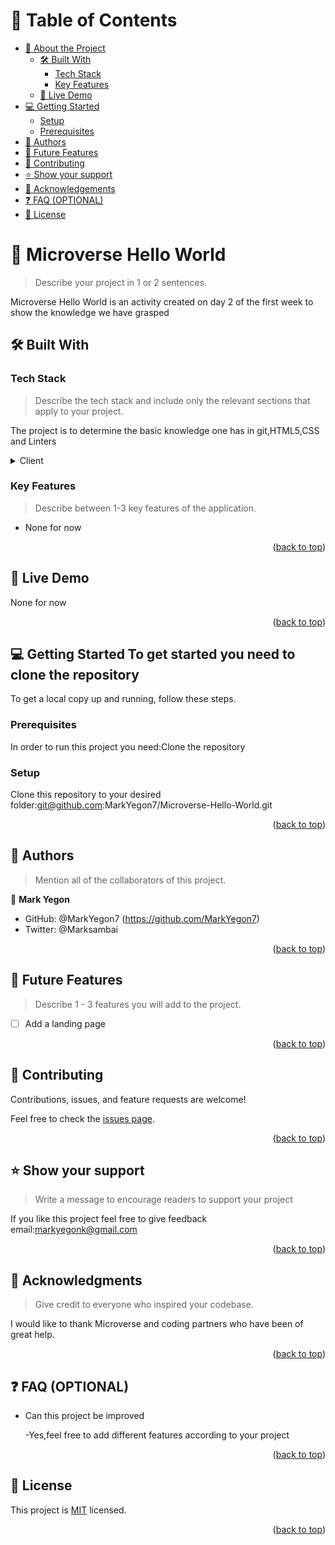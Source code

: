 <!-- TABLE OF CONTENTS -->

# 📗 Table of Contents

- [📖 About the Project](#about-project)
  - [🛠 Built With](#built-with)
    - [Tech Stack](#tech-stack)
    - [Key Features](#key-features)
  - [🚀 Live Demo](#live-demo)
- [💻 Getting Started](#getting-started)
  - [Setup](#setup)
  - [Prerequisites](#prerequisites)
- [👥 Authors](#authors)
- [🔭 Future Features](#future-features)
- [🤝 Contributing](#contributing)
- [⭐️ Show your support](#support)
- [🙏 Acknowledgements](#acknowledgements)
- [❓ FAQ (OPTIONAL)](#faq)
- [📝 License](#license)

<!-- PROJECT DESCRIPTION -->

# 📖 Microverse Hello World <a name="about-project"></a>

> Describe your project in 1 or 2 sentences.

Microverse Hello World is an activity created on day 2 of the first week to show the knowledge we have grasped

## 🛠 Built With <a name="built-with"></a>

### Tech Stack <a name="tech-stack"></a>

> Describe the tech stack and include only the relevant sections that apply to your project.

The project is to determine the basic knowledge one has in git,HTML5,CSS and Linters

<details>
  <summary>Client</summary>
  <ul>
    <li>HTML5</li>
    <li>CSS</li>
  </ul>
</details>

<!-- Features -->

### Key Features <a name="key-features"></a>

> Describe between 1-3 key features of the application.

- None for now

<p align="right">(<a href="#readme-top">back to top</a>)</p>

<!-- LIVE DEMO -->

## 🚀 Live Demo <a name="live-demo"></a>

None for now

<p align="right">(<a href="#readme-top">back to top</a>)</p>

<!-- GETTING STARTED -->

## 💻 Getting Started <a name="getting-started">To get started you need to clone the repository</a>

To get a local copy up and running, follow these steps.

### Prerequisites

In order to run this project you need:Clone the repository

### Setup

Clone this repository to your desired folder:git@github.com:MarkYegon7/Microverse-Hello-World.git

<p align="right">(<a href="#readme-top">back to top</a>)</p>

<!-- AUTHORS -->

## 👥 Authors <a name="authors"></a>

> Mention all of the collaborators of this project.

👤 **Mark Yegon**

- GitHub: @MarkYegon7 (https://github.com/MarkYegon7)
- Twitter: @Marksambai

<p align="right">(<a href="#readme-top">back to top</a>)</p>

<!-- FUTURE FEATURES -->

## 🔭 Future Features <a name="future-features"></a>

> Describe 1 - 3 features you will add to the project.

- [ ] Add a landing page

<p align="right">(<a href="#readme-top">back to top</a>)</p>

<!-- CONTRIBUTING -->

## 🤝 Contributing <a name="contributing"></a>

Contributions, issues, and feature requests are welcome!

Feel free to check the [issues page](../../issues/).

<p align="right">(<a href="#readme-top">back to top</a>)</p>

<!-- SUPPORT -->

## ⭐️ Show your support <a name="support"></a>

> Write a message to encourage readers to support your project

If you like this project feel free to give feedback email:markyegonk@gmail.com

<p align="right">(<a href="#readme-top">back to top</a>)</p>

<!-- ACKNOWLEDGEMENTS -->

## 🙏 Acknowledgments <a name="acknowledgements"></a>

> Give credit to everyone who inspired your codebase.

I would like to thank Microverse and coding partners who have been of great help.

<p align="right">(<a href="#readme-top">back to top</a>)</p>

<!-- FAQ (optional) -->

## ❓ FAQ (OPTIONAL) <a name="faq"></a>

- Can this project be improved

  -Yes,feel free to add different features according to your project

<p align="right">(<a href="#readme-top">back to top</a>)</p>

<!-- LICENSE -->

## 📝 License <a name="license"></a>

This project is [MIT](./LICENSE) licensed.

<p align="right">(<a href="#readme-top">back to top</a>)</p>

